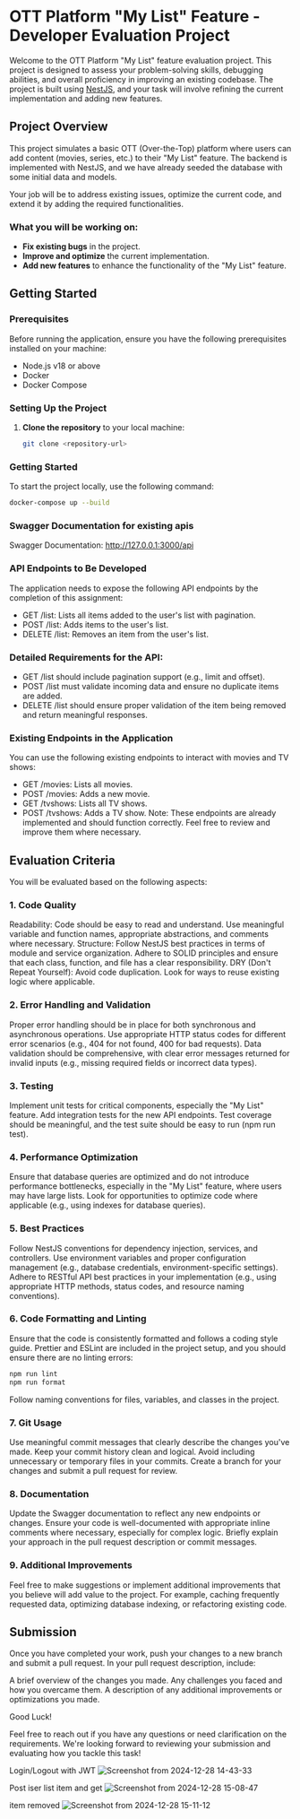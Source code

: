 # OTT Platform "My List" Feature - Developer Evaluation Project

Welcome to the OTT Platform "My List" feature evaluation project. This project is designed to assess your problem-solving skills, debugging abilities, and overall proficiency in improving an existing codebase. The project is built using [NestJS](https://nestjs.com/), and your task will involve refining the current implementation and adding new features.

## Project Overview

This project simulates a basic OTT (Over-the-Top) platform where users can add content (movies, series, etc.) to their "My List" feature. The backend is implemented with NestJS, and we have already seeded the database with some initial data and models.

Your job will be to address existing issues, optimize the current code, and extend it by adding the required functionalities.

### What you will be working on:
- **Fix existing bugs** in the project.
- **Improve and optimize** the current implementation.
- **Add new features** to enhance the functionality of the "My List" feature.

## Getting Started

### Prerequisites

Before running the application, ensure you have the following prerequisites installed on your machine:

- Node.js v18 or above
- Docker
- Docker Compose

### Setting Up the Project

1. **Clone the repository** to your local machine:
   ```bash
   git clone <repository-url>


### Getting Started

To start the project locally, use the following command:

```bash
docker-compose up --build
```



### Swagger Documentation for existing apis
Swagger Documentation: http://127.0.0.1:3000/api


### API Endpoints to Be Developed
The application needs to expose the following API endpoints by the completion of this assignment:

- GET /list: Lists all items added to the user's list with pagination.
- POST /list: Adds items to the user's list.
- DELETE /list: Removes an item from the user's list.

### Detailed Requirements for the API:
- GET /list should include pagination support (e.g., limit and offset).
- POST /list must validate incoming data and ensure no duplicate items are added.
- DELETE /list should ensure proper validation of the item being removed and return meaningful responses.

### Existing Endpoints in the Application
You can use the following existing endpoints to interact with movies and TV shows:

- GET /movies: Lists all movies.
- POST /movies: Adds a new movie.
- GET /tvshows: Lists all TV shows.
- POST /tvshows: Adds a TV show.
Note: These endpoints are already implemented and should function correctly. Feel free to review and improve them where necessary.

## Evaluation Criteria
You will be evaluated based on the following aspects:

### 1. Code Quality
Readability: Code should be easy to read and understand. Use meaningful variable and function names, appropriate abstractions, and comments where necessary.
Structure: Follow NestJS best practices in terms of module and service organization. Adhere to SOLID principles and ensure that each class, function, and file has a clear responsibility.
DRY (Don't Repeat Yourself): Avoid code duplication. Look for ways to reuse existing logic where applicable.
### 2. Error Handling and Validation
Proper error handling should be in place for both synchronous and asynchronous operations. Use appropriate HTTP status codes for different error scenarios (e.g., 404 for not found, 400 for bad requests).
Data validation should be comprehensive, with clear error messages returned for invalid inputs (e.g., missing required fields or incorrect data types).
### 3. Testing
Implement unit tests for critical components, especially the "My List" feature.
Add integration tests for the new API endpoints.
Test coverage should be meaningful, and the test suite should be easy to run (npm run test).
### 4. Performance Optimization
Ensure that database queries are optimized and do not introduce performance bottlenecks, especially in the "My List" feature, where users may have large lists.
Look for opportunities to optimize code where applicable (e.g., using indexes for database queries).
### 5. Best Practices
Follow NestJS conventions for dependency injection, services, and controllers.
Use environment variables and proper configuration management (e.g., database credentials, environment-specific settings).
Adhere to RESTful API best practices in your implementation (e.g., using appropriate HTTP methods, status codes, and resource naming conventions).
### 6. Code Formatting and Linting
Ensure that the code is consistently formatted and follows a coding style guide. Prettier and ESLint are included in the project setup, and you should ensure there are no linting errors:

```bash
npm run lint
npm run format
```

Follow naming conventions for files, variables, and classes in the project.
### 7. Git Usage
Use meaningful commit messages that clearly describe the changes you've made.
Keep your commit history clean and logical. Avoid including unnecessary or temporary files in your commits.
Create a branch for your changes and submit a pull request for review.
### 8. Documentation
Update the Swagger documentation to reflect any new endpoints or changes.
Ensure your code is well-documented with appropriate inline comments where necessary, especially for complex logic.
Briefly explain your approach in the pull request description or commit messages.
### 9. Additional Improvements
Feel free to make suggestions or implement additional improvements that you believe will add value to the project. For example, caching frequently requested data, optimizing database indexing, or refactoring existing code.

## Submission
Once you have completed your work, push your changes to a new branch and submit a pull request. In your pull request description, include:

A brief overview of the changes you made.
Any challenges you faced and how you overcame them.
A description of any additional improvements or optimizations you made.

Good Luck!

Feel free to reach out if you have any questions or need clarification on the requirements. We're looking forward to reviewing your submission and evaluating how you tackle this task!

Login/Logout with JWT
![Screenshot from 2024-12-28 14-43-33](https://github.com/user-attachments/assets/40be08d9-51c7-47f5-a2bb-77036a6541e7)

Post iser list item and get
![Screenshot from 2024-12-28 15-08-47](https://github.com/user-attachments/assets/006ea1a4-1e9a-4d4f-964f-2c7116b76e87)

item removed
![Screenshot from 2024-12-28 15-11-12](https://github.com/user-attachments/assets/641199f8-8e07-4257-9615-5a211e15831a)
